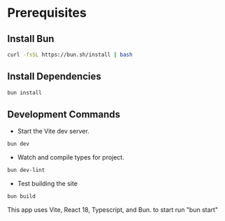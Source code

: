 # Prerequisites

## Install Bun

```bash
curl -fsSL https://bun.sh/install | bash
```

## Install Dependencies

```bash
bun install
```

## Development Commands

- Start the Vite dev server.
```bash
bun dev
```

- Watch and compile types for project.
```bash
bun dev-lint
```

- Test building the site
```bash
bun build
```


This app uses Vite, React 18, Typescript, and Bun. to start run "bun start"
